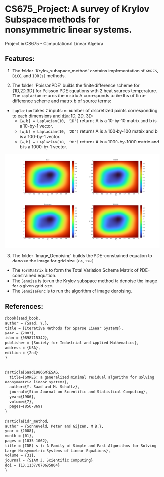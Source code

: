 # CS675_Project: A survey of Krylov Subspace methods for nonsymmetric linear systems.
Project in CS675 - Computational Linear Algebra

## Features:  

1. The folder 'Krylov_subspace_method' contains implementation of `GMRES`, `BiCG`, and `IDR(s)` methods. 

2. The folder 'PoissonPDE' builds the finite difference scheme for {1D,2D,3D} for Poisson PDE equations with 2 heat sources temperature. The `Laplacian` returns the matrix A corresponds to the lhs of finite difference scheme and matrix b of source terms: 

- `Laplacian` takes 2 inputs: `m`: number of discretized points corresponding to each dimensions and `dim`: 1D, 2D, 3D: 
  * `[A,b] = Laplacian(10, '1D')` returns A is a 10-by-10 matrix and b is a 10-by-1 vector.
  * `[A,b] = Laplacian(10, '2D')` returns A is a 100-by-100 matrix and b is a 100-by-1 vector.
  * `[A,b] = Laplacian(10, '3D')` returns A is a 1000-by-1000 matrix and b is a 1000-by-1 vector.



![plot1](./figures/fig1.png)

3. The folder 'Image_Denoising' builds the PDE-constrained equation to denoise the image for grid size `[64,128]`. 

* The `FormMatrix` is to form the Total Variation Scheme Matrix of PDE-constrained equation. 
* The `Denoise` is to run the Krylov subspace method to denoise the image for a given grid size. 
* The `DenoiseFunc` is to run the algorithm of image denoising. 




## References:

```
@book{saad_book,
author = {Saad, Y.},
title = {Iterative Methods for Sparse Linear Systems},
year = {2003},
isbn = {0898715342},
publisher = {Society for Industrial and Applied Mathematics},
address = {USA},
edition = {2nd}
}


@article{Saad1986GMRESAG,
  title={GMRES: a generalized minimal residual algorithm for solving nonsymmetric linear systems},
  author={Y. Saad and M. Schultz},
  journal={Siam Journal on Scientific and Statistical Computing},
  year={1986},
  volume={7},
  pages={856-869}
}

@article{idr_method,
author = {Sonneveld, Peter and Gijzen, M.B.},
year = {2008},
month = {01},
pages = {1035-1062},
title = {IDR( s ): A Family of Simple and Fast Algorithms for Solving Large Nonsymmetric Systems of Linear Equations},
volume = {31},
journal = {SIAM J. Scientific Computing},
doi = {10.1137/070685804}
}
```

